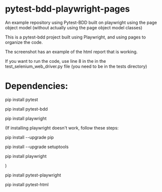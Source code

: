 # pytest-bdd-playwright-pages
An example repository using Pytest-BDD built on playwright using the page object model (without actually using the page object model classes)

This is a pytest-bdd project built using Playwright, and using pages to organize the code.

The screenshot has an example of the html report that is working.

If you want to run the code, use line 8 in the in the test_selenium_web_driver.py file (you need to be in the tests directory)

# Dependencies:

pip install pytest

pip install pytest-bdd

pip install playwright

(If installing playwright doesn't work, follow these steps:

  pip install --upgrade pip
  
  pip install --upgrade setuptools
    
  pip install playwright
  
)

pip install pytest-playwright

pip install pytest-html


